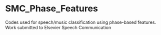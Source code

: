 # SMC_Phase_Features
Codes used for speech/music classification using phase-based features. Work submitted to Elsevier Speech Communication
